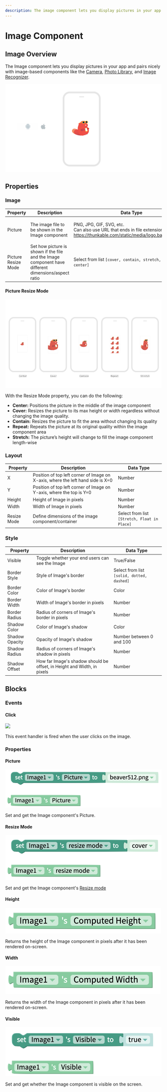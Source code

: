 ```yaml
---
description: The image component lets you display pictures in your app.
---
```


# Image Component

## Image Overview

The Image component lets you display pictures in your app and pairs nicely with image-based components like the [Camera](../../../blocks/app-features/camera.md), [Photo Library](../../../blocks/app-features/camera.md#use-image-from-photo-library), and [Image Recognizer](../../../blocks/app-features/camera.md#image-recognition).

![](../../../.gitbook/assets/image-fig-1.png)

## Properties

### Image

| Property            | Description                                                                                         | Data Type                                                                                                                                                                                                    |
| ------------------- | --------------------------------------------------------------------------------------------------- | ------------------------------------------------------------------------------------------------------------------------------------------------------------------------------------------------------------ |
| Picture             | The image file to be shown in the Image component                                                   | <p>PNG, JPG, GIF, SVG, etc.<br>Can also use URL that ends in file extension (eg <a href="https://thunkable.com/static/media/logo.ba96eb83.png">https://thunkable.com/static/media/logo.ba96eb83.png</a>)</p> |
| Picture Resize Mode | Set how picture is shown if the file and the Image component have different dimensions/aspect ratio | Select from list `[cover, contain, stretch, repeat, center]`                                                                                                                                                 |

#### Picture Resize Mode

![](../../../.gitbook/assets/image-fig-3.png)

With the Resize Mode property, you can do the following:

* **Center:** Positions the picture in the middle of the image component
* **Cover:** Resizes the picture to its max height or width regardless without changing the image quality.
* **Contain:** Resizes the picture to fit the area without changing its quality
* **Repeat:** Repeats the picture at its original quality within the image component area
* **Stretch:** The picture’s height will change to fill the image component length-wise

### Layout

| Property    | Description                                                                     | Data Type                                    |
| ----------- | ------------------------------------------------------------------------------- | -------------------------------------------- |
| X           | Position of top left corner of Image on X-axis, where the left hand side is X=0 | Number                                       |
| Y           | Position of top left corner of Image on Y-axis, where the top is Y=0            | Number                                       |
| Height      | Height of Image in pixels                                                       | Number                                       |
| Width       | Width of Image in pixels                                                        | Number                                       |
| Resize Mode | Define dimensions of the image component/container                              | Select from list `[Stretch, Float in Place]` |

### Style

| Property       | Description                                                             | Data Type                                  |
| -------------- | ----------------------------------------------------------------------- | ------------------------------------------ |
| Visible        | Toggle whether your end users can see the Image                         | True/False                                 |
| Border Style   | Style of Image's border                                                 | Select from list `[solid, dotted, dashed]` |
| Border Color   | Color of Image's border                                                 | Color                                      |
| Border Width   | Width of Image's border in pixels                                       | Number                                     |
| Border Radius  | Radius of corners of Image's border in pixels                           | Number                                     |
| Shadow Color   | Color of Image's shadow                                                 | Color                                      |
| Shadow Opacity | Opacity of Image's shadow                                               | Number between 0 and 100                   |
| Shadow Radius  | Radius of corners of Image's shadow in pixels                           | Number                                     |
| Shadow Offset  | How far Image's shadow should be offset, in Height and Width, in pixels | Number                                     |

## Blocks

### Events

#### Click

![](../../../.gitbook/assets/image\_click.png)

This event handler is fired when the user clicks on the image.

### Properties

#### Picture&#x20;

![](../../../.gitbook/assets/imp.png)

Set and get the Image component's Picture.



#### Resize Mode&#x20;

![](../../../.gitbook/assets/imr.png)

Set and get the Image component's [Resize mode](image-1.md#picture-resize-mode)

#### Height&#x20;

![](../../../.gitbook/assets/imh.png)

Returns the height of the Image component in pixels after it has been rendered on-screen.

#### Width

![](../../../.gitbook/assets/imw.png)

Returns the width of the Image component in pixels after it has been rendered on-screen.

#### Visible&#x20;

![](../../../.gitbook/assets/imv.png)

Set and get whether the Image component is visible on the screen.
